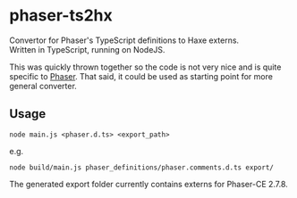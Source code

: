 # phaser-ts2hx
Convertor for Phaser's TypeScript definitions to Haxe externs.  
Written in TypeScript, running on NodeJS.

This was quickly thrown together so the code is not very nice and is quite specific to [Phaser](https://github.com/photonstorm/phaser-ce/). That said, it could be used as starting point for more general converter.


## Usage

```
node main.js <phaser.d.ts> <export_path>
```
e.g.
```
node build/main.js phaser_definitions/phaser.comments.d.ts export/
```

The generated export folder currently contains externs for Phaser-CE 2.7.8.
